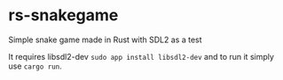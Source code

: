 # rs-snakegame
Simple snake game made in Rust with SDL2 as a test

It requires libsdl2-dev
`sudo app install libsdl2-dev`
and to run it simply use
`cargo run`.
